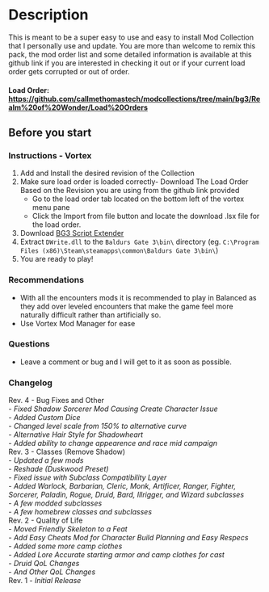 # Description

This is meant to be a super easy to use and easy to install Mod Collection that I personally use and update. You are more than welcome to remix this pack, the mod order list and some detailed information is available at this github link if you are interested in checking it out or if your current load order gets corrupted or out of order.

#### Load Order: <https://github.com/callmethomastech/modcollections/tree/main/bg3/Realm%20of%20Wonder/Load%20Orders>

####

## Before you start

### Instructions - Vortex

1. Add and Install the desired revision of the Collection
2. Make sure load order is loaded correctly- Download The Load Order Based on the Revision you are using from the github link provided
   - Go to the load order tab located on the bottom left of the vortex menu pane
   - Click the Import from file button and locate the download .lsx file for the load order.
3. Download [BG3 Script Extender](https://github.com/Norbyte/bg3se/releases)
4. Extract `DWrite.dll` to the `Baldurs Gate 3\bin\` directory (eg. `C:\Program Files (x86)\Steam\steamapps\common\Baldurs Gate 3\bin\`)
5. You are ready to play!

### Recommendations

- With all the encounters mods it is recommended to play in Balanced as they add over leveled encounters that make the game feel more naturally difficult rather than artificially so.
- Use Vortex Mod Manager for ease

### Questions

- Leave a comment or bug and I will get to it as soon as possible.

### Changelog

Rev. 4 - Bug Fixes and Other\
\- *Fixed Shadow Sorcerer Mod Causing Create Character Issue*\
\- *Added Custom Dice*\
\- *Changed level scale from 150% to alternative curve*\
\- *Alternative Hair Style for Shadowheart*\
\- *Added ability to change appearence and race mid campaign*\
Rev. 3 - Classes (Remove Shadow)\
\- *Updated a few mods*\
\- *Reshade (Duskwood Preset)*\
\- *Fixed issue with Subclass Compatibility Layer*\
\- *Added Warlock, Barbarian, Cleric, Monk, Artificer, Ranger, Fighter, Sorcerer, Paladin, Rogue, Druid, Bard, Illrigger, and Wizard subclasses*\
\- *A few modded subclasses*\
\- *A few homebrew classes and subclasses*\
Rev. 2 - Quality of Life\
\-  *Moved Friendly Skeleton to a Feat*\
\-  *Add Easy Cheats Mod for Character Build Planning and Easy Respecs*\
\-  *Added some more camp clothes*\
\-  *Added Lore Accurate starting armor and camp clothes for cast*\
\-  *Druid QoL Changes*\
\-  *And Other QoL Changes*\
Rev. 1 - *Initial Release*